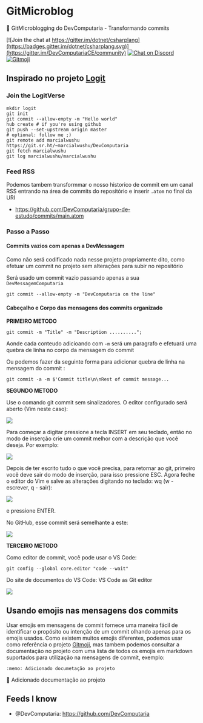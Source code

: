 # GitMicroblog
:book: GitMIcroblogging do DevComputaria - Transformando commits 

[![Join the chat at https://gitter.im/dotnet/csharplang](https://badges.gitter.im/dotnet/csharplang.svg)](https://gitter.im/DevComputariaCE/community) [![Chat on Discord](https://discordapp.com/api/guilds/143867839282020352/widget.png)](https://discord.gg/jxbC46p3mk)[![Gitmoji](https://img.shields.io/badge/gitmoji-%20😜%20😍-FFDD67.svg?style=flat-square)](https://gitmoji.dev)


## Inspirado no projeto [Logit](https://github.com/agentofuser/logit) 

### Join the LogitVerse

```
mkdir logit
git init
git commit --allow-empty -m "Hello world"
hub create # if you're using github
git push --set-upstream origin master
# optional: follow me ;)
git remote add marcialwushu https://git.sr.ht/~marcialwushu/DevComputaria
git fetch marcialwushu
git log marcialwushu/marcialwushu
```

### Feed RSS 

Podemos tambem transformmar o nosso historico de commit em um canal RSS entrando na área de commits do repositório e inserir ```.atom``` no final da URI 

- <https://github.com/DevComputaria/grupo-de-estudo/commits/main.atom>

### Passo a Passo 

#### Commits vazios com apenas a DevMessagem

Como não será codificado nada nesse projeto propriamente dito, como efetuar um commit no projeto sem alterações para subir no repositório 

Será usado um commit vazio passando apenas a sua ```DevMessagemComputaria```

```
git commit --allow-empty -m "DevComputaria on the line"
```

#### Cabeçalho e Corpo das mensagens dos commits organizado

**PRIMEIRO METODO**

```
git commit -m "Title" -m "Description ..........";
```

Aonde cada conteudo adicioando com ```-m``` será um paragrafo e efetuará uma quebra de linha no corpo da mensagem do commit 

Ou podemos fazer da seguinte forma para adicionar quebra de linha na mensagem do commit : 

```
git commit -a -m $'Commit title\n\nRest of commit message...
```


**SEGUNDO METODO**

Use o comando git commit sem sinalizadores. O editor configurado será aberto (Vim neste caso):

![](https://camo.githubusercontent.com/7649d864e3ac18d1b6413b085ac9306c0f892a929dd11e090454225ec7865865/68747470733a2f2f692e737461636b2e696d6775722e636f6d2f66383061692e706e67)

Para começar a digitar pressione a tecla INSERT em seu teclado, então no modo de inserção crie um commit melhor com a descrição que você deseja. Por exemplo:

![](https://camo.githubusercontent.com/10323de4f47b410cee4146f35fe7dc75f11e2f07ee22a6e1f7eaf0186273ca9d/68747470733a2f2f692e737461636b2e696d6775722e636f6d2f5051424b332e706e67)

Depois de ter escrito tudo o que você precisa, para retornar ao git, primeiro você deve sair do modo de inserção, para isso pressione ESC. Agora feche o editor do Vim e salve as alterações digitando no teclado: wq (w - escrever, q - sair):

![](https://camo.githubusercontent.com/42852ffaaa2b6a383f71b41086ce9ce7d7c3427d50cd87bbb6d4fbcf6fc616f2/68747470733a2f2f692e737461636b2e696d6775722e636f6d2f43634143592e706e67)

e pressione ENTER.

No GitHub, esse commit será semelhante a este:

![](https://camo.githubusercontent.com/4aea19f27952c2862c9e770448a46accb4e433c0157f3a7f7cc5197d26e41270/68747470733a2f2f692e737461636b2e696d6775722e636f6d2f714b34374b2e706e67)

**TERCEIRO METODO**

Como editor de commit, você pode usar o VS Code:

```
git config --global core.editor "code --wait"
```

Do site de documentos do VS Code: VS Code as Git editor

![](https://camo.githubusercontent.com/bf5f7978d906c64eeb81ddf2cb1d9fb83c7ad125a2fb4c89eecafb8c6aebe917/68747470733a2f2f692e737461636b2e696d6775722e636f6d2f70643465712e676966)


## Usando emojis nas mensagens dos commits

Usar emojis em mensagens de commit fornece uma maneira fácil de identificar o propósito ou intenção de um commit olhando apenas para os emojis usados. Como existem muitos emojis diferentes, podemos usar como referência o projeto [Gitmoji](https://github.com/carloscuesta/gitmoji), mas tambem podemos consultar a documentação no projeto com uma lista de todos os emojis em markdown suportados para utilização na mensagens de commit, exemplo: 

```
:memo: Adicionado documetação ao projeto
```

:memo: Adicionado documentação ao projeto

## Feeds I know

- @DevComputaria: <https://github.com/DevComputaria>


